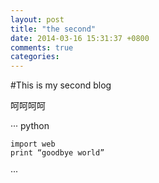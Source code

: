 ```yaml
---
layout: post
title: "the second"
date: 2014-03-16 15:31:37 +0800
comments: true
categories: 
---
```


#This is my second blog


呵呵呵呵


··· python

	import web
	print “goodbye world”
	
···